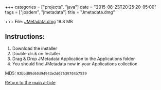 +++
categories = ["projects", "java"]
date = "2015-08-23T20:25:20-05:00"
tags = ["josdem", "jmetadata"]
title = "Jmetadata.dmg"

+++
File: [JMetadata.dmg](http://jmetadata.josdem.io/jmetadata-download-stats/downloader/downloadMacVersion) 18.8 MB

## Instructions:
1. Download the installer
2. Double click on Installer
3. Drag & Drop JMetadata Application to the Applications folder
4. You should find JMetadata now in your Applications collection

MD5: `92bbd09d60d94943e2d07539704b7539`

[Return to the main article](/jmetadata/jmetadata)

